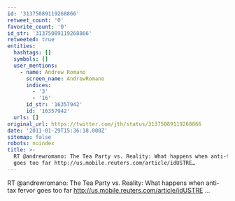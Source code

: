 ```yaml
---
id: '31375089119268866'
retweet_count: '0'
favorite_count: '0'
id_str: '31375089119268866'
retweeted: true
entities:
  hashtags: []
  symbols: []
  user_mentions:
    - name: Andrew Romano
      screen_name: AndrewRomano
      indices:
        - '3'
        - '16'
      id_str: '16357942'
      id: '16357942'
  urls: []
original_url: https://twitter.com/jth/status/31375089119268866
date: '2011-01-29T15:36:18.000Z'
sitemap: false
robots: noindex
title: >-
  RT @andrewromano: The Tea Party vs. Reality: What happens when anti-tax fervor
  goes too far http://us.mobile.reuters.com/article/idUSTRE…
---
```


RT @andrewromano: The Tea Party vs. Reality: What happens when anti-tax fervor goes too far http://us.mobile.reuters.com/article/idUSTRE ...
